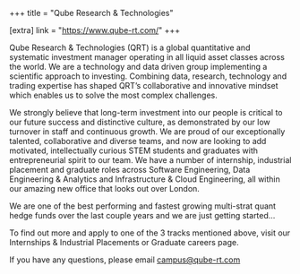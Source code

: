 +++
title = "Qube Research & Technologies"

[extra]
link = "https://www.qube-rt.com/"
+++

Qube Research & Technologies (QRT) is a global quantitative and systematic investment manager operating in all liquid asset classes across the world. We are a technology and data driven group implementing a scientific approach to investing. Combining data, research, technology and trading expertise has shaped QRT’s collaborative and innovative mindset which enables us to solve the most complex challenges.

We strongly believe that long-term investment into our people is critical to our future success and distinctive culture, as demonstrated by our low turnover in staff and continuous growth. We are proud of our exceptionally talented, collaborative and diverse teams, and now are looking to add motivated, intellectually curious STEM students and graduates with entrepreneurial spirit to our team. We have a number of internship, industrial placement and graduate roles across Software Engineering, Data Engineering & Analytics and Infrastructure & Cloud Engineering, all within our amazing new office that looks out over London.

We are one of the best performing and fastest growing multi-strat quant hedge funds over the last couple years and we are just getting started…

To find out more and apply to one of the 3 tracks mentioned above, visit our Internships & Industrial Placements or Graduate careers page.

If you have any questions, please email campus@qube-rt.com
